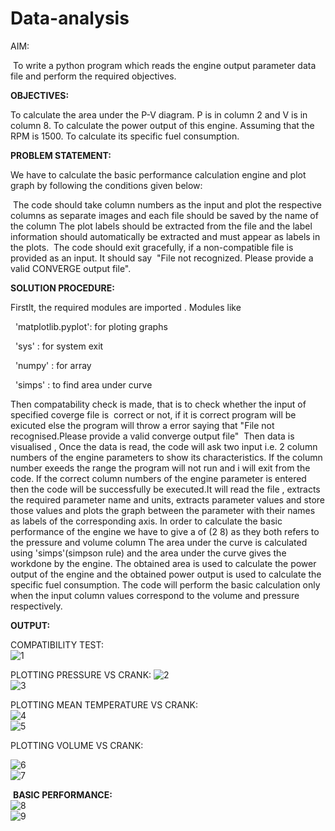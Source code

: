 # Data-analysis
AIM:

 To write a python program which reads the engine output parameter data file and perform the required objectives.




**OBJECTIVES:**

To calculate the area under the P-V diagram. P is in column 2 and V is in column 8.
To calculate the power output of this engine. Assuming that the RPM is 1500.
To calculate its specific fuel consumption.

**PROBLEM STATEMENT:**

We have to calculate the basic performance calculation engine and plot graph by following the conditions given below:

 The code should take column numbers as the input and plot the respective columns as separate images and each file should be saved by the name of the column
The plot labels should be extracted from the file and the label information should automatically be extracted and must appear as labels in the plots. 
The code should exit gracefully, if a non-compatible file is provided as an input. It should say  "File not recognized. Please provide a valid CONVERGE output file".

**SOLUTION PROCEDURE:**

Firstlt, the required modules are imported . Modules like

  'matplotlib.pyplot': for ploting graphs

  'sys' : for system exit

  'numpy' : for array

  'simps' : to find area under curve

Then compatability check is made, that is to check whether the input of specified coverge file is  correct or not, if it is correct program will be exicuted else the program will throw a error saying that "File not recognised.Please provide a valid converge output file" 
Then data is visualised , Once the data is read, the code will ask two input i.e. 2 column numbers of the engine parameters to show its characteristics. If the column number exeeds the range the program will not run and i will exit from the code.
If the correct column numbers of the engine parameter is entered then the code will be successfully be executed.It will read the file , extracts the required parameter name and units, extracts parameter values and store those values and plots the graph between the parameter with their names as labels of the corresponding axis.
In order to calculate the basic performance of the engine we have to give a of (2 8) as they both refers to the pressure and volume column
The area under the curve is calculated using 'simps'(simpson rule) and the area under the curve gives the workdone by the engine.
The obtained area is used to calculate the power output of the engine and the obtained power output is used to calculate the specific fuel consumption.
The code will perform the basic calculation only when the input column values correspond to the volume and pressure respectively.






**OUTPUT:**

COMPATIBILITY TEST:<br /> 
![1](https://user-images.githubusercontent.com/104487026/179746803-88657953-6bbb-4974-b709-a05715481eb8.png)<br />

PLOTTING PRESSURE VS CRANK:
![2](https://user-images.githubusercontent.com/104487026/179746908-1510f57e-9e55-473f-a7cb-ef3434952156.png)<br />
![3](https://user-images.githubusercontent.com/104487026/179746940-7f46dafa-03e9-4c40-92e1-fa312d6eca60.png)<br />


PLOTTING MEAN TEMPERATURE VS CRANK:<br />
![4](https://user-images.githubusercontent.com/104487026/179747032-0c2d24cb-479d-4a3c-ab7d-30c6b8fe0bc1.png)<br />
![5](https://user-images.githubusercontent.com/104487026/179747070-fbbb584a-0edb-4dbf-9b89-87f05b577946.png)<br />


PLOTTING VOLUME VS CRANK:<br />

![6](https://user-images.githubusercontent.com/104487026/179747203-c79cd807-34d3-4469-a8b2-9ab87e74272b.png)<br />
![7](https://user-images.githubusercontent.com/104487026/179747233-4b54df51-0693-46a6-846c-0be4c118ec1f.png)<br />




 **BASIC PERFORMANCE:**<br />
![8](https://user-images.githubusercontent.com/104487026/179747363-45425407-4cb5-413c-827e-752a028b4dca.png)<br />
![9](https://user-images.githubusercontent.com/104487026/179747389-d8225c07-c264-48bc-b10d-39c44f136587.png)<br />


 

